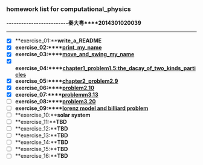 ### homework list for computational_physics
 **-------------------------秦大粤****2014301020039**
***
- [x] **exercise_01:****write_a_README**  
- [x] **exercise_02:****[print_my_name](https://github.com/OrionPaxxx/computational_physics_N2014301020039/blob/master/exercise_02.py)**    
- [x] **exercise_03:****[move_and_swing_my_name](https://github.com/OrionPaxxx/computational_physics_N2014301020039/blob/master/exercise_03/exercise_03.md)**
- [x] **exercise_04:****[chapter1_problem1.5:the_dacay_of_two_kinds_particles](https://github.com/OrionPaxxx/computational_physics_N2014301020039/blob/master/exercise_04/exercise_04.md)**   
- [x] **exercise_05:****[chapter2_problem2.9](https://github.com/OrionPaxxx/computational_physics_N2014301020039/blob/master/exercise_05/exercise_05.md)**   
- [x] **exercise_06:****[problem2.10](https://www.zybuluo.com/OrionPaxxx/note/541872)**  
- [x] **exercise_07:****[problemm3.13](https://www.zybuluo.com/OrionPaxxx/note/550848)**   
- [ ] **exercise_08:****[problem3.20](https://www.zybuluo.com/OrionPaxxx/note/565934)**   
- [ ] **exercise_09:****[lorenz model and billiard problem](https://www.zybuluo.com/OrionPaxxx/note/570137)**   
- [ ] **exercise_10:****solar system**   
- [ ] **exercise_11:****TBD**   
- [ ] **exercise_12:****TBD**   
- [ ] **exercise_13:****TBD**   
- [ ] **exercise_14:****TBD**   
- [ ] **exercise_15:****TBD**   
- [ ] **exercise_16:****TBD**
